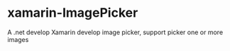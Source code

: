 # xamarin-ImagePicker
A .net develop Xamarin develop image picker, support picker one or more images
